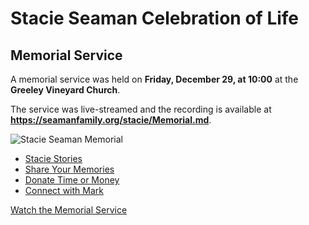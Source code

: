 # Stacie Seaman Celebration of Life

## Memorial Service

A memorial service was held on **Friday, December 29, at 10:00** at the **Greeley Vineyard Church**.

The service was live-streamed and the recording is available at **https://seamanfamily.org/stacie/Memorial.md**. 

![Stacie Seaman Memorial](img/Memorial.jpg)

* [Stacie Stories](/stacie/Stories.md)
* [Share Your Memories](/stacie/Memories.md)
* [Donate Time or Money](/stacie/Donate.md)
* [Connect with Mark](/stacie/Connect.md)


<a class="btn brown" href="https://greeleyvineyardchurch.subspla.sh/sk29hjj" target="_memorial">Watch the Memorial Service</a>

